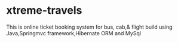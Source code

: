 # xtreme-travels

This is online ticket booking system for bus, cab,& flight build using Java,Springmvc framework,Hibernate ORM and MySql
